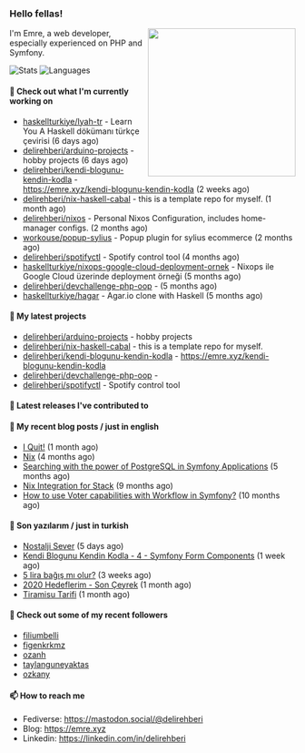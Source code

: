 <h3>Hello fellas!</h3>
 

<img align="right" src="https://media.giphy.com/media/ZE6HYckyroMWwSp11C/giphy-downsized.gif" width="260">

I'm Emre, a web developer, especially experienced on PHP and Symfony.

![Stats](https://github-readme-stats.vercel.app/api/?username=delirehberi&show_icons=true&include_all_commits=true&count_private=true)
![Languages](https://github-readme-stats.vercel.app/api/top-langs/?username=delirehberi&layout=compact)

#### 👷 Check out what I'm currently working on

- [haskellturkiye/lyah-tr](https://github.com/haskellturkiye/lyah-tr) - Learn You A Haskell dökümanı türkçe çevirisi (6 days ago)
- [delirehberi/arduino-projects](https://github.com/delirehberi/arduino-projects) - hobby projects (6 days ago)
- [delirehberi/kendi-blogunu-kendin-kodla](https://github.com/delirehberi/kendi-blogunu-kendin-kodla) - https://emre.xyz/kendi-blogunu-kendin-kodla (2 weeks ago)
- [delirehberi/nix-haskell-cabal](https://github.com/delirehberi/nix-haskell-cabal) - this is a template repo for myself. (1 month ago)
- [delirehberi/nixos](https://github.com/delirehberi/nixos) - Personal Nixos Configuration, includes home-manager configs. (2 months ago)
- [workouse/popup-sylius](https://github.com/workouse/popup-sylius) - Popup plugin for sylius ecommerce (2 months ago)
- [delirehberi/spotifyctl](https://github.com/delirehberi/spotifyctl) - Spotify control tool (4 months ago)
- [haskellturkiye/nixops-google-cloud-deployment-ornek](https://github.com/haskellturkiye/nixops-google-cloud-deployment-ornek) - Nixops ile Google Cloud üzerinde deployment örneği (5 months ago)
- [delirehberi/devchallenge-php-oop](https://github.com/delirehberi/devchallenge-php-oop) -  (5 months ago)
- [haskellturkiye/hagar](https://github.com/haskellturkiye/hagar) - Agar.io clone with Haskell (5 months ago)

#### 🌱 My latest projects

- [delirehberi/arduino-projects](https://github.com/delirehberi/arduino-projects) - hobby projects
- [delirehberi/nix-haskell-cabal](https://github.com/delirehberi/nix-haskell-cabal) - this is a template repo for myself.
- [delirehberi/kendi-blogunu-kendin-kodla](https://github.com/delirehberi/kendi-blogunu-kendin-kodla) - https://emre.xyz/kendi-blogunu-kendin-kodla
- [delirehberi/devchallenge-php-oop](https://github.com/delirehberi/devchallenge-php-oop) - 
- [delirehberi/spotifyctl](https://github.com/delirehberi/spotifyctl) - Spotify control tool

#### 🔭 Latest releases I've contributed to


#### 📜 My recent blog posts / just in english

- [I Quit!](https://emre.xyz/i-quit) (1 month ago)
- [Nix](https://emre.xyz/nix) (4 months ago)
- [Searching with the power of PostgreSQL in Symfony Applications](https://emre.xyz/searching-with-the-power-of-postgresql-in-symfony-applications) (5 months ago)
- [Nix Integration for Stack](https://emre.xyz/nix-integration-for-stack) (9 months ago)
- [How to use Voter capabilities with Workflow in Symfony?](https://emre.xyz/how-to-use-voter-capabilities-with-workflow-in-symfony) (10 months ago)

#### 📜 Son yazılarım / just in turkish

- [Nostalji Sever](https://emre.xyz/nostalji-sever) (5 days ago)
- [Kendi Blogunu Kendin Kodla - 4 - Symfony Form Components](https://emre.xyz/kendi-blogunu-kendin-kodla-4-symfony-form-components) (1 week ago)
- [5 lira bağış mı olur?](https://emre.xyz/5-lira-bagis-mi-olur) (3 weeks ago)
- [2020 Hedeflerim - Son Çeyrek](https://emre.xyz/2020-hedeflerim-son-ceyrek) (1 month ago)
- [Tiramisu Tarifi](https://emre.xyz/tiramisu-tarifi) (1 month ago)

#### 👯 Check out some of my recent followers

- [filiumbelli](https://github.com/filiumbelli)
- [figenkrkmz](https://github.com/figenkrkmz)
- [ozanh](https://github.com/ozanh)
- [taylanguneyaktas](https://github.com/taylanguneyaktas)
- [ozkany](https://github.com/ozkany)

#### 📫 How to reach me

- Fediverse: https://mastodon.social/@delirehberi
- Blog: https://emre.xyz
- Linkedin: https://linkedin.com/in/delirehberi

